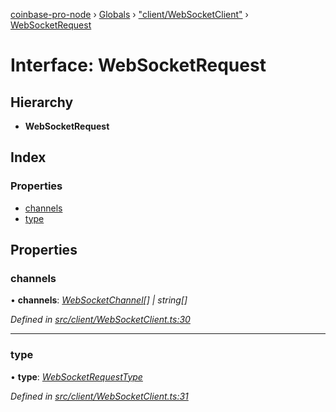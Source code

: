 [coinbase-pro-node](../README.md) › [Globals](../globals.md) › ["client/WebSocketClient"](../modules/_client_websocketclient_.md) › [WebSocketRequest](_client_websocketclient_.websocketrequest.md)

# Interface: WebSocketRequest

## Hierarchy

- **WebSocketRequest**

## Index

### Properties

- [channels](_client_websocketclient_.websocketrequest.md#channels)
- [type](_client_websocketclient_.websocketrequest.md#type)

## Properties

### channels

• **channels**: _[WebSocketChannel](_client_websocketclient_.websocketchannel.md)[] | string[]_

_Defined in [src/client/WebSocketClient.ts:30](https://github.com/bennyn/coinbase-pro-node/blob/68f4a94/src/client/WebSocketClient.ts#L30)_

---

### type

• **type**: _[WebSocketRequestType](../enums/_client_websocketclient_.websocketrequesttype.md)_

_Defined in [src/client/WebSocketClient.ts:31](https://github.com/bennyn/coinbase-pro-node/blob/68f4a94/src/client/WebSocketClient.ts#L31)_
